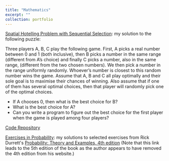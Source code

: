 ```yaml
---
title: "Mathematics"
excerpt: ""
collection: portfolio
---
```



<a href="https://www.cyrusmaz.com/files/hotelling/spatial_sequential_hotelling.pdf">Spatial Hotelling Problem with Sequential Selection</a>: my solution to the following puzzle: 

Three players A, B, C play the following game. First, A picks a real number between 0 and 1 (both inclusive), then B picks a number in the same range (different from A’s choice) and finally C picks a number, also in the same range, (different from the two chosen numbers). We then pick a number in the range uniformly randomly. Whoever’s number is closest to this random number wins the game. Assume that A, B and C all play optimally and their sole goal is to maximise their chances of winning. Also assume that if one of them has several optimal choices, then that player will randomly pick one of the optimal choices.

- If A chooses 0, then what is the best choice for B?
- What is the best choice for A?
- Can you write a program to figure out the best choice for the first player when the game is played among four players?

<a href="https://github.com/cyrusmaz/cyrusmaz.github.io/tree/master/files/hotelling">Code Repository</a>


<a href="https://cyrusmaz.github.io/files/Probability.pdf">Exercises in Probability</a>: my solutions to selected exercises from Rick Durrett's [Probability: Theory and Examples, 4th edition](http://services.math.duke.edu/~rtd/PTE/PTE5_011119.pdf) (Note that this link leads to the 5th edition of the book as the author appears to have removed the 4th edition from his website.)

